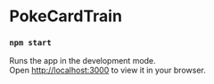 # PokeCardTrain









### `npm start`

Runs the app in the development mode.\
Open [http://localhost:3000](http://localhost:3000) to view it in your browser.